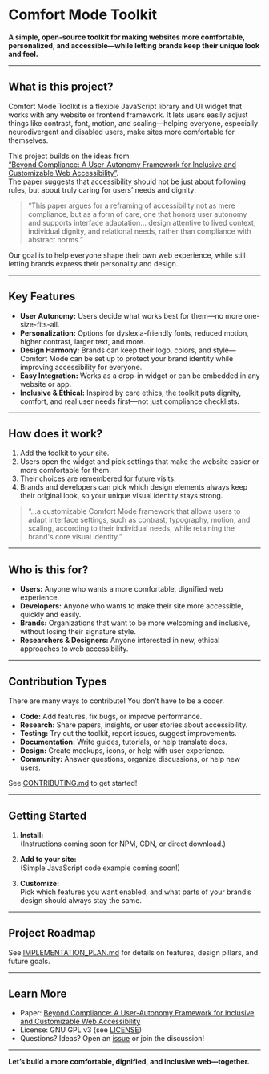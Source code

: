 # Comfort Mode Toolkit

**A simple, open-source toolkit for making websites more comfortable, personalized, and accessible—while letting brands keep their unique look and feel.**

---

## What is this project?

Comfort Mode Toolkit is a flexible JavaScript library and UI widget that works with any website or frontend framework. It lets users easily adjust things like contrast, font, motion, and scaling—helping everyone, especially neurodivergent and disabled users, make sites more comfortable for themselves.

This project builds on the ideas from  
[“Beyond Compliance: A User-Autonomy Framework for Inclusive and Customizable Web Accessibility”](https://doi.org/10.48550/arXiv.2506.10324).  
The paper suggests that accessibility should not be just about following rules, but about truly caring for users’ needs and dignity:

> “This paper argues for a reframing of accessibility not as mere compliance, but as a form of care, one that honors user autonomy and supports interface adaptation... design attentive to lived context, individual dignity, and relational needs, rather than compliance with abstract norms.”

Our goal is to help everyone shape their own web experience, while still letting brands express their personality and design.

---

## Key Features

- **User Autonomy:** Users decide what works best for them—no more one-size-fits-all.
- **Personalization:** Options for dyslexia-friendly fonts, reduced motion, higher contrast, larger text, and more.
- **Design Harmony:** Brands can keep their logo, colors, and style—Comfort Mode can be set up to protect your brand identity while improving accessibility for everyone.
- **Easy Integration:** Works as a drop-in widget or can be embedded in any website or app.
- **Inclusive & Ethical:** Inspired by care ethics, the toolkit puts dignity, comfort, and real user needs first—not just compliance checklists.

---

## How does it work?

1. Add the toolkit to your site.
2. Users open the widget and pick settings that make the website easier or more comfortable for them.
3. Their choices are remembered for future visits.
4. Brands and developers can pick which design elements always keep their original look, so your unique visual identity stays strong.

> “...a customizable Comfort Mode framework that allows users to adapt interface settings, such as contrast, typography, motion, and scaling, according to their individual needs, while retaining the brand's core visual identity.”

---

## Who is this for?

- **Users:** Anyone who wants a more comfortable, dignified web experience.
- **Developers:** Anyone who wants to make their site more accessible, quickly and easily.
- **Brands:** Organizations that want to be more welcoming and inclusive, without losing their signature style.
- **Researchers & Designers:** Anyone interested in new, ethical approaches to web accessibility.

---

## Contribution Types

There are many ways to contribute! You don’t have to be a coder.

- **Code:** Add features, fix bugs, or improve performance.
- **Research:** Share papers, insights, or user stories about accessibility.
- **Testing:** Try out the toolkit, report issues, suggest improvements.
- **Documentation:** Write guides, tutorials, or help translate docs.
- **Design:** Create mockups, icons, or help with user experience.
- **Community:** Answer questions, organize discussions, or help new users.

See [CONTRIBUTING.md](CONTRIBUTING.md) to get started!

---

## Getting Started

1. **Install:**  
   (Instructions coming soon for NPM, CDN, or direct download.)

2. **Add to your site:**  
   (Simple JavaScript code example coming soon!)

3. **Customize:**  
   Pick which features you want enabled, and what parts of your brand’s design should always stay the same.

---

## Project Roadmap

See [IMPLEMENTATION_PLAN.md](IMPLEMENTATION_PLAN.md) for details on features, design pillars, and future goals.

---

## Learn More

- Paper: [Beyond Compliance: A User-Autonomy Framework for Inclusive and Customizable Web Accessibility](https://doi.org/10.48550/arXiv.2506.10324)
- License: GNU GPL v3 (see [LICENSE](LICENSE))
- Questions? Ideas? Open an [issue](https://github.com/your-org/comfort-mode-toolkit/issues) or join the discussion!

---

**Let’s build a more comfortable, dignified, and inclusive web—together.**